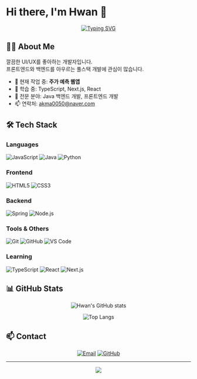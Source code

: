 # Hi there, I'm Hwan 👋

<div align="center">
  
  [![Typing SVG](https://readme-typing-svg.herokuapp.com?font=Fira+Code&pause=1000&color=2F81F7&center=true&vCenter=true&width=435&lines=Full+Stack+Developer;Clean+UI%2FUX+Enthusiast;Always+Learning+New+Things)](https://git.io/typing-svg)
  
</div>

## 🙋‍♂️ About Me

깔끔한 UI/UX를 좋아하는 개발자입니다.  
프론트엔드와 백엔드를 아우르는 풀스택 개발에 관심이 많습니다.

- 🔭 현재 작업 중: **주가 예측 웹앱**
- 🌱 학습 중: TypeScript, Next.js, React
- 💼 전문 분야: Java 백엔드 개발, 프론트엔드 개발
- 📫 연락처: akma0050@naver.com

## 🛠️ Tech Stack

### Languages
![JavaScript](https://img.shields.io/badge/JavaScript-F7DF1E?style=flat-square&logo=javascript&logoColor=black)
![Java](https://img.shields.io/badge/Java-007396?style=flat-square&logo=java&logoColor=white)
![Python](https://img.shields.io/badge/Python-3776AB?style=flat-square&logo=python&logoColor=white)

### Frontend
![HTML5](https://img.shields.io/badge/HTML5-E34F26?style=flat-square&logo=html5&logoColor=white)
![CSS3](https://img.shields.io/badge/CSS3-1572B6?style=flat-square&logo=css3&logoColor=white)

### Backend
![Spring](https://img.shields.io/badge/Spring-6DB33F?style=flat-square&logo=spring&logoColor=white)
![Node.js](https://img.shields.io/badge/Node.js-339933?style=flat-square&logo=nodedotjs&logoColor=white)

### Tools & Others
![Git](https://img.shields.io/badge/Git-F05032?style=flat-square&logo=git&logoColor=white)
![GitHub](https://img.shields.io/badge/GitHub-181717?style=flat-square&logo=github&logoColor=white)
![VS Code](https://img.shields.io/badge/VS_Code-007ACC?style=flat-square&logo=visualstudiocode&logoColor=white)

### Learning
![TypeScript](https://img.shields.io/badge/TypeScript-3178C6?style=flat-square&logo=typescript&logoColor=white)
![React](https://img.shields.io/badge/React-61DAFB?style=flat-square&logo=react&logoColor=black)
![Next.js](https://img.shields.io/badge/Next.js-000000?style=flat-square&logo=nextdotjs&logoColor=white)

## 📊 GitHub Stats

<div align="center">
  
  ![Hwan's GitHub stats](https://github-readme-stats.vercel.app/api?username=hwan0050&show_icons=true&theme=default&hide_border=true)
  
  ![Top Langs](https://github-readme-stats.vercel.app/api/top-langs/?username=hwan0050&layout=compact&theme=default&hide_border=true)
  
</div>

## 📫 Contact

<div align="center">
  
  [![Email](https://img.shields.io/badge/Email-D14836?style=for-the-badge&logo=gmail&logoColor=white)](mailto:akma0050@naver.com)
  [![GitHub](https://img.shields.io/badge/GitHub-181717?style=for-the-badge&logo=github&logoColor=white)](https://github.com/hwan0050)
  
</div>

---

<div align="center">
  
  ![](https://komarev.com/ghpvc/?username=hwan0050&style=flat-square&color=blue)
  
</div>
